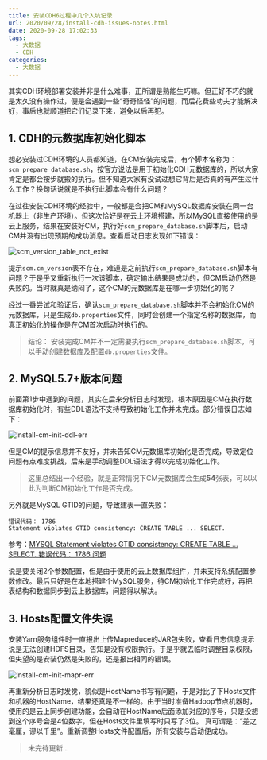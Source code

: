 ```yaml
---
title: 安装CDH6过程中几个入坑记录
url: 2020/09/28/install-cdh-issues-notes.html
date: 2020-09-28 17:02:33
tags:
  - 大数据
  - CDH
categories:
  - 大数据
---
```


其实CDH环境部署安装并非是什么难事，正所谓是熟能生巧嘛。但正好不巧的就是太久没有操作过，便是会遇到一些“奇奇怪怪”的问题，而后花费些功夫才能解决好，事后也就顺道把它们记录下来，避免以后再犯。

<!--more-->

## 1. CDH的元数据库初始化脚本

想必安装过CDH环境的人员都知道，在CM安装完成后，有个脚本名称为：`scm_prepare_database.sh`，按官方说法是用于初始化CDH元数据库的，所以大家肯定是都会按步就搬的执行。但不知道大家有没试过想它背后是否真的有产生过什么工作？换句话说就是不执行此脚本会有什么问题？

在过往安装CDH环境的经验中，一般都是会把CM和MySQL数据库安装在同一台机器上（非生产环境）。但这次恰好是在云上环境搭建，所以MySQL直接使用的是云上服务，结果在安装好CM，执行好`scm_prepare_database.sh`脚本后，启动CM并没有出现预期的成功消息。查看启动日志发现如下错误：

![scm_version_table_not_exist](http://siteimgs.lisenhui.cn/2020/09-28-install-cm-scm_version_table_not_exist.png)

提示`scm.cm_version`表不存在，难道是之前执行`scm_prepare_database.sh`脚本有问题？于是乎又重新执行一次该脚本，确定输出结果是成功的，但CM启动仍然是失败的。当时就真是纳闷了，这个CM的元数据库是在哪一步初始化的呢？

经过一番尝试和验证后，确认`scm_prepare_database.sh`脚本并不会初始化CM的元数据库，只是生成`db.properties`文件，同时会创建一个指定名称的数据库，而真正初始化的操作是在CM首次启动时执行的。

> 结论： 安装完成CM并不一定需要执行`scm_prepare_database.sh`脚本，可以手动创建数据库及配置`db.properties`文件。

## 2. MySQL5.7+版本问题

前面第1步中遇到的问题，其实在后来分析日志时发现，根本原因是CM在执行数据库初始化时，有些DDL语法不支持导致初始化工作并未完成。部分错误日志如下：

![install-cm-init-ddl-err](http://siteimgs.lisenhui.cn/2020/09-28-install-cm-init-ddl-err.png)

但是CM的提示信息并不友好，并未告知CM元数据库初始化是否完成，导致定位问题有点难度挑战，后来是手动调整DDL语法才得以完成初始化工作。

> 这里总结出一个经验，就是正常情况下CM元数据库会生成**54**张表，可以以此为判断CM初始化工作是否完成。

另外就是MySQL GTID的问题，导致建表一直失败：

```shell
错误代码： 1786
Statement violates GTID consistency: CREATE TABLE ... SELECT.
```

参考：[MYSQL Statement violates GTID consistency: CREATE TABLE ... SELECT. 错误代码： 1786 问题](https://www.cnblogs.com/zzw-zyba/p/8044960.html)

说是要关闭2个参数配置，但是由于使用的云上数据库组件，并未支持系统配置参数修改。最后只好是在本地搭建个MySQL服务，待CM初始化工作完成好，再把表结构和数据同步到云上数据库，问题得以解决。

## 3. Hosts配置文件失误

安装Yarn服务组件时一直报出上传Mapreduce的JAR包失败，查看日志信息提示说是无法创建HDFS目录，告知是没有权限执行。于是乎就去临时调整目录权限，但失望的是安装仍然是失败的，还是报出相同的错误。

![install-cm-init-mapr-err](http://siteimgs.lisenhui.cn/2020/09-28-install-cm-init-mapr-err.png)

再重新分析日志时发觉，貌似是HostName书写有问题，于是对比了下Hosts文件和机器的HostName，结果还真是不一样的。由于当时准备Hadoop节点机器时，使用的是云上同步创建功能，会自动在HostName后面添加对应的序号，只是没想到这个序号会是4位数字，但在Hosts文件里填写时只写了3位。 真可谓是：“差之毫厘，谬以千里”。重新调整Hosts文件配置后，所有安装与启动便成功。

> 未完待更新...
